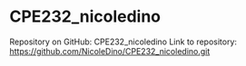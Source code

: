 # CPE232_nicoledino


Repository on GitHub: CPE232_nicoledino
Link to repository: https://github.com/NicoleDino/CPE232_nicoledino.git
